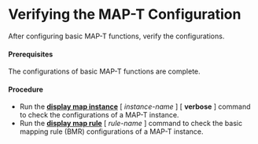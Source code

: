 Verifying the MAP-T Configuration
=================================

After configuring basic MAP-T functions, verify the configurations.

#### Prerequisites

The configurations of basic MAP-T functions are complete.


#### Procedure

* Run the [**display map instance**](cmdqueryname=display+map+instance) [ *instance-name* ] [ **verbose** ] command to check the configurations of a MAP-T instance.
* Run the [**display map rule**](cmdqueryname=display+map+rule) [ *rule-name* ] command to check the basic mapping rule (BMR) configurations of a MAP-T instance.